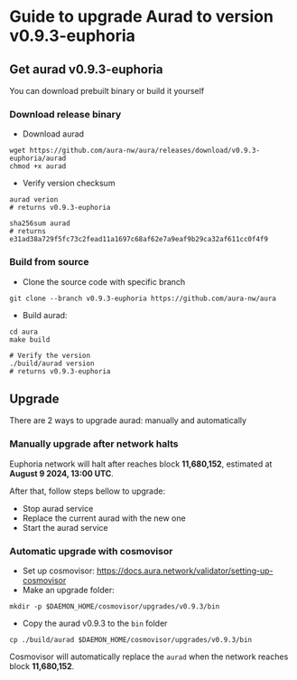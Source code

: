 # Guide to upgrade Aurad to version v0.9.3-euphoria

## Get aurad v0.9.3-euphoria

You can download prebuilt binary or build it yourself
### Download release binary

- Download aurad
```
wget https://github.com/aura-nw/aura/releases/download/v0.9.3-euphoria/aurad
chmod +x aurad
```
- Verify version checksum
```
aurad verion
# returns v0.9.3-euphoria

sha256sum aurad
# returns e31ad38a729f5fc73c2fead11a1697c68af62e7a9eaf9b29ca32af611cc0f4f9
```

### Build from source
- Clone the source code with specific branch

```
git clone --branch v0.9.3-euphoria https://github.com/aura-nw/aura
```

- Build aurad:
```
cd aura
make build

# Verify the version
./build/aurad version
# returns v0.9.3-euphoria
```
## Upgrade

There are 2 ways to upgrade aurad: manually and automatically

### Manually upgrade after network halts

Euphoria network will halt after reaches block **11,680,152**, estimated at **August 9 2024, 13:00 UTC**.

After that, follow steps bellow to upgrade:
- Stop aurad service
- Replace the current aurad with the new one
- Start the aurad service

### Automatic upgrade with cosmovisor
- Set up cosmovisor: https://docs.aura.network/validator/setting-up-cosmovisor
- Make an upgrade folder:
```
mkdir -p $DAEMON_HOME/cosmovisor/upgrades/v0.9.3/bin
```
- Copy the aurad v0.9.3 to the `bin` folder
```
cp ./build/aurad $DAEMON_HOME/cosmovisor/upgrades/v0.9.3/bin
```

Cosmovisor will automatically replace the `aurad` when the network reaches block **11,680,152**.
